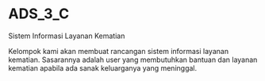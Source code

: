 # ADS_3_C
Sistem Informasi Layanan Kematian

Kelompok kami akan membuat rancangan sistem informasi layanan kematian. Sasarannya adalah user yang membutuhkan bantuan dan layanan kematian apabila ada sanak keluarganya yang meninggal.
